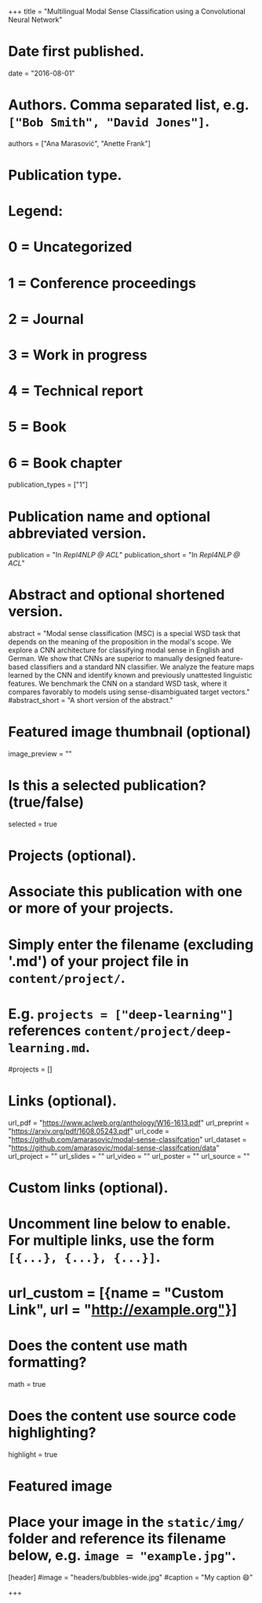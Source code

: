 +++
title = "Multilingual Modal Sense Classification using a Convolutional Neural Network"

# Date first published.
date = "2016-08-01"

# Authors. Comma separated list, e.g. `["Bob Smith", "David Jones"]`.
authors = ["Ana Marasović", "Anette Frank"]

# Publication type.
# Legend:
# 0 = Uncategorized
# 1 = Conference proceedings
# 2 = Journal
# 3 = Work in progress
# 4 = Technical report
# 5 = Book
# 6 = Book chapter
publication_types = ["1"]

# Publication name and optional abbreviated version.
publication = "In *Repl4NLP @ ACL*"
publication_short = "In *Repl4NLP @ ACL*"

# Abstract and optional shortened version.
abstract = "Modal sense classification (MSC) is a special WSD task that depends on the meaning of the proposition in the modal's scope. We explore a CNN architecture for classifying modal sense in English and German. We show that CNNs are superior to manually designed feature-based classifiers and a standard NN classifier. We analyze the feature maps learned by the CNN and identify known and previously unattested linguistic features. We benchmark the CNN on a standard WSD task, where it compares favorably to models using sense-disambiguated target vectors."
#abstract_short = "A short version of the abstract."

# Featured image thumbnail (optional)
image_preview = ""

# Is this a selected publication? (true/false)
selected = true

# Projects (optional).
#   Associate this publication with one or more of your projects.
#   Simply enter the filename (excluding '.md') of your project file in `content/project/`.
#   E.g. `projects = ["deep-learning"]` references `content/project/deep-learning.md`.
#projects = []

# Links (optional).
url_pdf = "https://www.aclweb.org/anthology/W16-1613.pdf"
url_preprint = "https://arxiv.org/pdf/1608.05243.pdf"
url_code = "https://github.com/amarasovic/modal-sense-classifcation"
url_dataset = "https://github.com/amarasovic/modal-sense-classifcation/data"
url_project = ""
url_slides = ""
url_video = ""
url_poster = ""
url_source = ""

# Custom links (optional).
#   Uncomment line below to enable. For multiple links, use the form `[{...}, {...}, {...}]`.
# url_custom = [{name = "Custom Link", url = "http://example.org"}]

# Does the content use math formatting?
math = true

# Does the content use source code highlighting?
highlight = true

# Featured image
# Place your image in the `static/img/` folder and reference its filename below, e.g. `image = "example.jpg"`.
[header]
#image = "headers/bubbles-wide.jpg"
#caption = "My caption 😄"

+++

